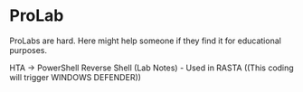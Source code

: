 # ProLab
ProLabs are hard. Here might help someone if they find it for educational purposes.

HTA → PowerShell Reverse Shell (Lab Notes) - Used in RASTA ((This coding will trigger WINDOWS DEFENDER))
